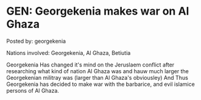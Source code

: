 # GEN: Georgekenia makes war on Al Ghaza

Posted by: georgekenia

Nations involved: Georgekenia, Al Ghaza, Betiutia

Georgekenia Has changed it's mind on the Jeruslaem conflict after researching what kind of nation Al Ghaza was and hauw much larger the Georgekenian militray was (larger than Al Ghaza's obviousley)
And Thus Georgekenia has decided to make war with the barbarice, and evil islamice persons of Al Ghaza.